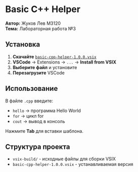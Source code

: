 # Basic C++ Helper

**Автор:** Жуков Лев М3120  
**Тема:** Лабораторная работа №3

## Установка
1. **Скачайте** [`basic-cpp-helper-1.0.0.vsix`](basic-cpp-helper-1.0.0.vsix)
2. **VSCode** → Extensions → `...` → **Install from VSIX**
3. **Выберите файл** и установите
4. **Перезагрузите** VSCode

## Использование
В файле `.cpp` введите:
- `hello` → программа Hello World
- `for` → цикл for  
- `cout` → вывод в консоль

Нажмите **Tab** для вставки шаблона.

## Структура проекта
- `vsix-build/` - исходные файлы для сборки VSIX
- `basic-cpp-helper-1.0.0.vsix` - устанавливаемая версия
